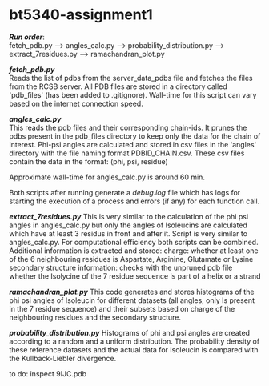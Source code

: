 # bt5340-assignment1

***Run order***:   
fetch_pdb.py --> angles_calc.py --> probability_distribution.py
                                --> extract_7residues.py --> ramachandran_plot.py

***fetch_pdb.py***              
Reads the list of pdbs from the server_data_pdbs file and fetches the files from the RCSB server. 
All PDB files are stored in a directory called 'pdb_files' (has been added to .gitignore).
Wall-time for this script can vary based on the internet connection speed. 

***angles_calc.py***                
This reads the pdb files and their corresponding chain-ids. 
It prunes the pdbs present in the pdb_files directory to keep only the data for the chain of interest. 
Phi-psi angles are calculated and stored in csv files in the 'angles' directory with the file naming format PDBID_CHAIN.csv. 
These csv files contain the data in the format: (phi, psi, residue) 

Approximate wall-time for angles_calc.py is around 60 min. 

Both scripts after running generate a _debug.log_ file which has logs for starting the execution of a process and errors (if any) for each function call. 

***extract_7residues.py***
This is very similar to the calculation of the phi psi angles in angles_calc.py but only the angles of Isoleucins are calculated which have at least 3 residus in front and after it.
Script is very similar to angles_calc.py. For computational efficiency both scripts can be combined. 
Additional information is extracted and stored: 
    charge: whether at least one of the 6 neighbouring residues is Aspartate, Arginine, Glutamate or Lysine
    secondary structure information: checks with the unpruned pdb file whether the Isolycine of the 7 residue sequence is part of a helix or a strand

***ramachandran_plot.py***
This code generates and stores histograms of the phi psi angles of Isoleucin for different datasets (all angles, only Is present in the 7 residue sequence) and their subsets based on charge of the neighbouring residues and the secondary structure.

***probability_distribution.py***
Histograms of phi and psi angles are created according to a random and a uniform distribution. 
The probability density of these reference datasets and the actual data for Isoleucin is compared with the Kullback-Liebler divergence.

to do:
inspect 9IJC.pdb

